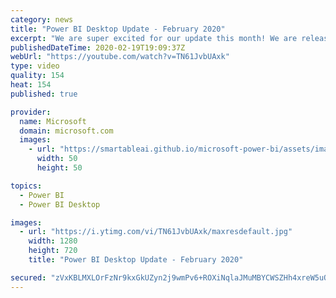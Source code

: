 ```yaml
---
category: news
title: "Power BI Desktop Update - February 2020"
excerpt: "We are super excited for our update this month! We are releasing two of our top community requests: incremental refresh for Power BI Pro and hierarchical slicer. Additionally, we’ve added some improvements to the new ribbon and a couple new DAX functions. Since our last release, there have been several"
publishedDateTime: 2020-02-19T19:09:37Z
webUrl: "https://youtube.com/watch?v=TN61JvbUAxk"
type: video
quality: 154
heat: 154
published: true

provider:
  name: Microsoft
  domain: microsoft.com
  images:
    - url: "https://smartableai.github.io/microsoft-power-bi/assets/images/organizations/microsoft.com-50x50.jpg"
      width: 50
      height: 50

topics:
  - Power BI
  - Power BI Desktop

images:
  - url: "https://i.ytimg.com/vi/TN61JvbUAxk/maxresdefault.jpg"
    width: 1280
    height: 720
    title: "Power BI Desktop Update - February 2020"

secured: "zVxKBLMXLOrFzNr9kxGkUZyn2j9wmPv6+ROXiNqlaJMuMBYCWSZHh4xreW5uQtR6i/YwyRgWmpcmgW79ZcrSIIunhZUj9+3vcdBe/Sk17n0MGITlCVbkaPLhrB603bZdhI7XjQkSfcZlH0qTFUZj76//TTppJHENoGiRJ9MFJL0q1TAlBf9ZxbFQfnsRFd+b3xXu3HH5LPB1upZkb37Zk0Zta5c+k3poPmVUwID6eN0reNN+q393Xa1PU3D0B6rvqLOquzI42L4X9bqg/L+hArSRMlyUosZauii+mxEGiZdU4bUMkSkcRzrL0aW4Cm0ZhQ/EcpVz1M4lPKR0wIntxw==;+LJP8hBbxwGCyGwpiE7Zmg=="
---
```


